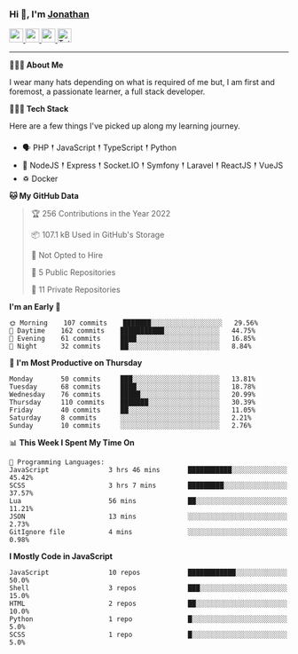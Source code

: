 ### Hi 👋, I'm [Jonathan](https://jonathan-d.ch) 

<p>
  <a href="https://www.twitter.com/redkill2108">
    <img src="https://img.shields.io/badge/twitter-%231DA1F2.svg?&style=for-the-badge&logo=twitter&logoColor=white" height=25>
  </a>
  <a href="https://www.linkedin.com/in/jdebetaz">
    <img src="https://img.shields.io/badge/linkedin-%230077B5.svg?&style=for-the-badge&logo=linkedin&logoColor=white" height=25>
  </a>
  <a href="https://www.instagram.com/jdebetaz/">
    <img src="https://img.shields.io/badge/instagram-%23E4405F.svg?&style=for-the-badge&logo=instagram&logoColor=white" height=25>
  </a>
  <a href="https://wakatime.com/@5c95ead1-71ee-4ecc-9a32-6c2b293dd432">
    <img src="https://wakatime.com/badge/user/5c95ead1-71ee-4ecc-9a32-6c2b293dd432.svg?style=for-the-badge" height=25 alt="Total time coded since Aug 23 2019" />
  </a>
</p>

-------

**🙋🏻‍♂️ About Me** 

<p>I wear many hats depending on what is required of me but, I am first and foremost, a passionate learner, a full stack developer.</p>

**👨🏻‍💻 Tech Stack** 

<p>Here are a few things I've picked up along my learning journey.</p>

- 🗣 PHP 𒑰 JavaScript 𒑰 TypeScript 𒑰 Python
- 🎒 NodeJS 𒑰 Express 𒑰 Socket.IO 𒑰 Symfony 𒑰 Laravel 𒑰 ReactJS 𒑰 VueJS
- ♽ Docker

<!--START_SECTION:waka-->
**🐱 My GitHub Data** 

> 🏆 256 Contributions in the Year 2022
 > 
> 📦 107.1 kB Used in GitHub's Storage 
 > 
> 🚫 Not Opted to Hire
 > 
> 📜 5 Public Repositories 
 > 
> 🔑 11 Private Repositories  
 > 
**I'm an Early 🐤** 

```text
🌞 Morning    107 commits    ███████░░░░░░░░░░░░░░░░░░   29.56% 
🌆 Daytime    162 commits    ███████████░░░░░░░░░░░░░░   44.75% 
🌃 Evening    61 commits     ████░░░░░░░░░░░░░░░░░░░░░   16.85% 
🌙 Night      32 commits     ██░░░░░░░░░░░░░░░░░░░░░░░   8.84%

```
📅 **I'm Most Productive on Thursday** 

```text
Monday       50 commits     ███░░░░░░░░░░░░░░░░░░░░░░   13.81% 
Tuesday      68 commits     ████░░░░░░░░░░░░░░░░░░░░░   18.78% 
Wednesday    76 commits     █████░░░░░░░░░░░░░░░░░░░░   20.99% 
Thursday     110 commits    ███████░░░░░░░░░░░░░░░░░░   30.39% 
Friday       40 commits     ██░░░░░░░░░░░░░░░░░░░░░░░   11.05% 
Saturday     8 commits      ░░░░░░░░░░░░░░░░░░░░░░░░░   2.21% 
Sunday       10 commits     ░░░░░░░░░░░░░░░░░░░░░░░░░   2.76%

```


📊 **This Week I Spent My Time On** 

```text
💬 Programming Languages: 
JavaScript               3 hrs 46 mins       ███████████░░░░░░░░░░░░░░   45.42% 
SCSS                     3 hrs 7 mins        █████████░░░░░░░░░░░░░░░░   37.57% 
Lua                      56 mins             ██░░░░░░░░░░░░░░░░░░░░░░░   11.21% 
JSON                     13 mins             ░░░░░░░░░░░░░░░░░░░░░░░░░   2.73% 
GitIgnore file           4 mins              ░░░░░░░░░░░░░░░░░░░░░░░░░   0.98%

```

**I Mostly Code in JavaScript** 

```text
JavaScript               10 repos            ████████████░░░░░░░░░░░░░   50.0% 
Shell                    3 repos             ███░░░░░░░░░░░░░░░░░░░░░░   15.0% 
HTML                     2 repos             ██░░░░░░░░░░░░░░░░░░░░░░░   10.0% 
Python                   1 repo              █░░░░░░░░░░░░░░░░░░░░░░░░   5.0% 
SCSS                     1 repo              █░░░░░░░░░░░░░░░░░░░░░░░░   5.0%

```



<!--END_SECTION:waka-->
